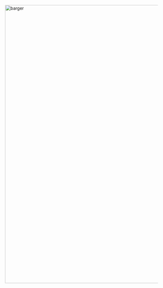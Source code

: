 <img width="915" alt="barger" src="https://github.com/KrishnaYadav7/BurgerWebsites/assets/139578880/24bd0f97-f6fa-42c6-a7e4-faccec167234">
